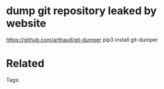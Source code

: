 # dump git repository leaked by website
https://github.com/arthaud/git-dumper
pip3 install git-dumper

# Related


Tags:

    
